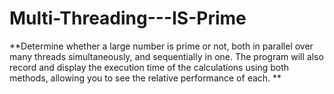 # Multi-Threading---IS-Prime

**Determine whether a large
number is prime or not, both in parallel over many threads simultaneously, and sequentially in
one. The program will also record and display the execution time of the calculations using both
methods, allowing you to see the relative performance of each. **
